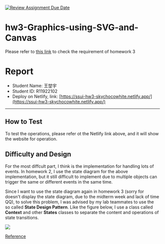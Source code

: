 [![Review Assignment Due Date](https://classroom.github.com/assets/deadline-readme-button-8d59dc4de5201274e310e4c54b9627a8934c3b88527886e3b421487c677d23eb.svg)](https://classroom.github.com/a/s4qKYGb2)
# hw3-Graphics-using-SVG-and-Canvas

Please refer to [this link](https://hackmd.io/0pdizYkPTVqc7V30Gp11tA) to check the requirement of homework 3

# Report
* Student Name: 王堃宇
* Student ID: R11922102
* Deploy on Netlify, link: [https://ssui-hw3-skychocowhite.netlify.app/](https://ssui-hw3-skychocowhite.netlify.app/)

---

## How to Test
To test the operations, please refer ot the Netlify link above, and it will show the website for operation.

## Difficulty and Design
For the most diffcult part, I think is the implementation for handling lots of events. In homework 2, I use the state diagram for the above implementation, but it still difficult to implement due to multiple objects can trigger the same or different events in the same time.

Since I want to use the state diagram again in homework 3 (sorry for doesn't display the state diagram, due to the midterm week and lack of time QQ), to solve this problem, I was advised by my lab teammates to use the so called **State Design Pattern**. Like the figure below, I use a class called **Context** and other **States** classes to separate the content and operations of state transitions.

![](https://i.imgur.com/Xl2HSM7.png)

[Reference](https://refactoring.guru/design-patterns/state)